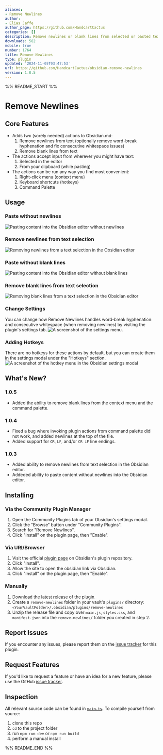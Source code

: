 ```yaml
---
aliases:
- Remove Newlines
author:
- Elias Jaffe
author_page: https://github.com/HandcartCactus
categories: []
description: Remove newlines or blank lines from selected or pasted text.
downloads: 582
mobile: true
number: 1764
title: Remove Newlines
type: plugin
updated: '2024-11-05T03:47:53'
url: https://github.com/HandcartCactus/obsidian-remove-newlines
version: 1.0.5
---
```


%% README_START %%

# Remove Newlines

## Core Features
+ Adds two (sorely needed) actions to Obsidian.md:
  1. Remove newlines from text (optionally remove word-break hyphenation and fix consecutive whitespace issues)
  2. Remove blank lines from text
+ The actions accept input from wherever you might have text:
  1. Selected in the editor
  2. From your clipboard (while pasting)
+ The actions can be run any way you find most convenient:
  1. Right-click menu (context menu)
  2. Keyboard shortcuts (hotkeys)
  3. Command Palette

## Usage

### Paste without newlines
![Pasting content into the Obsidian editor without newlines](https://raw.githubusercontent.com/HandcartCactus/obsidian-remove-newlines/HEAD/media/Paste%20Without%20Newlines%20Demo.gif)

### Remove newlines from text selection
![Removing newlines from a text selection in the Obsidian editor](https://raw.githubusercontent.com/HandcartCactus/obsidian-remove-newlines/HEAD/media/Remove%20Newlines%20From%20Selection%20Demo.gif)

### Paste without blank lines
![Pasting content into the Obsidian editor without blank lines](https://raw.githubusercontent.com/HandcartCactus/obsidian-remove-newlines/HEAD/media/Paste%20Without%20Blank%20Lines.gif)

### Remove blank lines from text selection
![Removing blank lines from a text selection in the Obsidian editor](https://raw.githubusercontent.com/HandcartCactus/obsidian-remove-newlines/HEAD/media/Remove%20Blank%20Lines%20From%20Selection.gif)

### Change Settings
You can change how Remove Newlines handles word-break hyphenation and consecutive whitespace (when removing newlines) by visiting the plugin's settings tab.
![A screenshot of the settings menu.](https://raw.githubusercontent.com/HandcartCactus/obsidian-remove-newlines/HEAD/media/settings_menu.png)

### Adding Hotkeys
There are no hotkeys for these actions by default, but you can create them in the settings modal under the "Hotkeys" section.
![A screenshot of the hotkey menu in the Obsidian settings modal](https://raw.githubusercontent.com/HandcartCactus/obsidian-remove-newlines/HEAD/media/Add%20Hotkeys.png)

## What's New?
### 1.0.5
- Added the ability to remove blank lines from the context menu and the command palette.

### 1.0.4
- Fixed a bug where invoking plugin actions from command palette did not work, and added newlines at the top of the file.
- Added support for `CR`, `LF`, and/or `CR LF` line endings.

### 1.0.3
- Added ability to remove newlines from text selection in the Obsidian editor.
- Addeded ability to paste content without newlines into the Obsidian editor.

## Installing
### Via the Community Plugin Manager
1. Open the Community Plugins tab of your Obsidian's settings modal.
2. Click the "Browse" button under "Community Plugins".
2. Search for "Remove Newlines".
3. Click "Install" on the plugin page, then "Enable".

### Via URI/Browser
1. Visit the official [plugin page](https://obsidian.md/plugins?id=remove-newlines#) on Obsidian's plugin repository.
2. Click "Install".
3. Allow the site to open the obsidian link via Obsidian.
4. Click "Install" on the plugin page, then "Enable".

### Manually
1. Download the [latest release](https://github.com/HandcartCactus/obsidian-remove-newlines/releases) of the plugin.
2. Create a `remove-newlines` folder in your vault's `plugins/` directory: `<YourVaultFolder>/.obsidian/plugins/remove-newlines`
3. Unzip the release file and copy over `main.js`, `styles.css`, and `manifest.json` into the `remove-newlines/` folder you created in step 2.

## Report Issues
If you encounter any issues, please report them on the [issue tracker](https://github.com/HandcartCactus/obsidian-remove-newlines/issues/new?assignees=HandcartCactus&labels=bug&projects=&template=bug_report.md&title=%5BBUG%5D) for this plugin.

## Request Features
If you'd like to request a feature or have an idea for a new feature, please use the GitHub [issue tracker](https://github.com/HandcartCactus/obsidian-remove-newlines/issues/new?assignees=HandcartCactus&labels=enhancement&projects=&template=feature_request.md&title=%5BFEATURE%5D).

## Inspection
All relevant source code can be found in [`main.ts`](https://github.com/HandcartCactus/obsidian-remove-newlines/blob/main/main.ts). To compile yourself from source:
1. clone this repo
2. `cd` to the project folder
3. run `npm run dev` or `npm run build`
4. perform a manual install


%% README_END %%